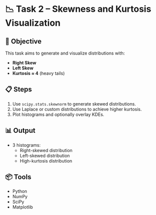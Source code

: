 # 📉 Task 2 – Skewness and Kurtosis Visualization

## 🧠 Objective

This task aims to generate and visualize distributions with:

- **Right Skew**
- **Left Skew**
- **Kurtosis ≈ 4** (heavy tails)

## 📋 Steps

1. Use `scipy.stats.skewnorm` to generate skewed distributions.
2. Use Laplace or custom distributions to achieve higher kurtosis.
3. Plot histograms and optionally overlay KDEs.

## 📊 Output

- 3 histograms:
  - Right-skewed distribution
  - Left-skewed distribution
  - High-kurtosis distribution

## 📦 Tools

- Python
- NumPy
- SciPy
- Matplotlib
